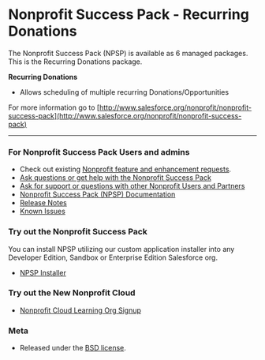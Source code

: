 Nonprofit Success Pack - Recurring Donations
=================================================

The Nonprofit Success Pack (NPSP) is available as 6 managed packages.
This is the Recurring Donations package.

**Recurring Donations**

* Allows scheduling of multiple recurring Donations/Opportunities


For more information go to [http://www.salesforce.org/nonprofit/nonprofit-success-pack](http://www.salesforce.org/nonprofit/nonprofit-success-pack) 

---

### For Nonprofit Success Pack Users and admins

* Check out existing [Nonprofit feature and enhancement requests](https://ideas.salesforce.com/s/search#t=All&sort=relevancy&f:@sfcategoryfull=[Nonprofit%7CNonprofit%20Cloud,Nonprofit%7CNonprofit%20Success%20Pack%20(NPSP)%20-%20Managed%20Package]).
* [Ask questions or get help with the Nonprofit Success Pack](https://trailhead.salesforce.com/trailblazer-community/groups/0F94S000000kHitSAE)
* [Ask for support or questions with other Nonprofit Users and Partners](https://trailhead.salesforce.com/trailblazer-community/groups/0F9300000001ocxCAA)
* [Nonprofit Success Pack (NPSP) Documentation](https://help.salesforce.com/s/articleView?id=sfdo.Nonprofit_Success_Pack.htm)
* [Release Notes](https://sfdc.co/bnL4Cb)
* [Known Issues](https://issues.salesforce.com/#f[sfcategoryfull]=Nonprofit%7CNonprofit%20Success%20Pack%20(NPSP)%20-%20Managed%20Package)

###  Try out the Nonprofit Success Pack

You can install NPSP utilizing our custom application installer into any Developer Edition, Sandbox or Enterprise Edition Salesforce org.

* [NPSP Installer](https://install.salesforce.org/products/npsp)

### Try out the New Nonprofit Cloud

* [Nonprofit Cloud Learning Org Signup](https://help.salesforce.com/s/articleView?id=sfdo.NPC_Create_Nonprofit_Cloud_Trial_Org.htm&type=5)


### Meta

* Released under the [BSD license](http://www.opensource.org/licenses/BSD-3-Clause).
